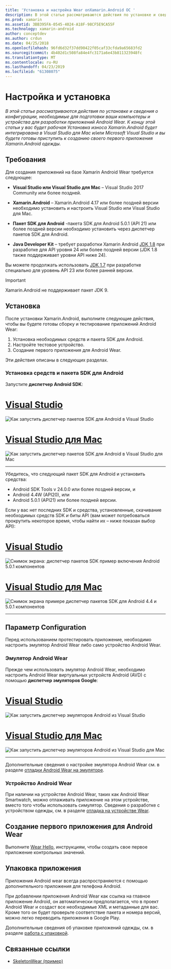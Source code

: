 ```yaml
---
title: 'Установка и настройка Wear onXamarin.Android ОС '
description: В этой статье рассматриваются действия по установке и сведения о конфигурации, необходимые для подготовки ваши компьютеры и устройства для разработки приложений Android Wear. К концу этой статьи у вас будет рабочая Установка износа Xamarin.Android будет интегрирована в Visual Studio для Mac и/или Microsoft Visual Studio и вы будете готовы приступить к созданию своего первого приложения Xamarin.Android одежды.
ms.prod: xamarin
ms.assetid: 3BB395FA-0545-4024-A18F-98CF5E9CA55F
ms.technology: xamarin-android
author: conceptdev
ms.author: crdun
ms.date: 04/25/2018
ms.openlocfilehash: 96fd6d32f37dd90422f05caf33cfda9a65683fd2
ms.sourcegitcommit: 4b402d1c508fa84e4fc3171a6e43b811323948fc
ms.translationtype: MT
ms.contentlocale: ru-RU
ms.lasthandoff: 04/23/2019
ms.locfileid: "61308075"
---
```

# <a name="setup-and-installation"></a>Настройка и установка

_В этой статье рассматриваются действия по установке и сведения о конфигурации, необходимые для подготовки ваши компьютеры и устройства для разработки приложений Android Wear. К концу этой статьи у вас будет рабочая Установка износа Xamarin.Android будет интегрирована в Visual Studio для Mac и/или Microsoft Visual Studio и вы будете готовы приступить к созданию своего первого приложения Xamarin.Android одежды._

## <a name="requirements"></a>Требования

Для создания приложений на базе Xamarin Android Wear требуется следующее:

-   **Visual Studio или Visual Studio для Mac** &ndash; Visual Studio 2017 Community или более поздней.

-   **Xamarin.Android** &ndash; Xamarin.Android 4.17 или более поздней версии необходимо установить и настроить Visual Studio или Visual Studio для Mac.

-   **Пакет SDK для Android** -пакета SDK для Android 5.0.1 (API 21) или более поздней версии необходимо установить через диспетчер пакетов SDK для Android.

-   **Java Developer Kit** &ndash; требует разработки Xamarin Android [JDK 1.8](https://www.oracle.com/technetwork/java/javase/downloads/jdk8-downloads-2133151.html) при разработке для API уровня 24 или более поздней версии (JDK 1.8 также поддерживает уровни API ниже 24).

Вы можете продолжать использовать [JDK 1.7](https://www.oracle.com/technetwork/java/javase/downloads/jdk7-downloads-1880260.html) при разработке специально для уровень API 23 или более ранней версии.

> [!IMPORTANT]
> Xamarin.Android не поддерживает пакет JDK 9.

## <a name="installation"></a>Установка

После установки Xamarin.Android, выполните следующие действия, чтобы вы будете готовы сборку и тестирование приложений Android Wear: 

1.  Установка необходимых средств и пакета SDK для Android.
2.  Настройте тестовое устройство.
3.  Создание первого приложения для Android Wear.

Эти действия описаны в следующих разделах.


### <a name="install-android-sdk-and-tools"></a>Установка средств и пакета SDK для Android 

Запустите **диспетчер Android SDK**: 

# <a name="visual-studiotabwindows"></a>[Visual Studio](#tab/windows)

![Как запустить диспетчер пакетов SDK для Android в Visual Studio](installation-images/vs/sdk-menu.png)

# <a name="visual-studio-for-mactabmacos"></a>[Visual Studio для Mac](#tab/macos)

![Как запустить диспетчер пакетов SDK для Android в Visual Studio для Mac](installation-images/xs/sdk-menu.png)

-----


Убедитесь, что следующий пакет SDK для Android и установить средства:

* Android SDK Tools v 24.0.0 или более поздней версии, и
* Android 4.4W (API20), или
* Android 5.0.1 (API21) или более поздней версии.

Если у вас нет последних SDK и средства, установленные, скачивание необходимых средств SDK *и* биты API (вам может потребоваться прокрутить некоторое время, чтобы найти их &ndash; ниже показан выбор API): 

# <a name="visual-studiotabwindows"></a>[Visual Studio](#tab/windows)

![Снимок экрана: диспетчер пакетов SDK пример включения Android 5.0.1 компонентов](installation-images/vs/sdk-select.png)

# <a name="visual-studio-for-mactabmacos"></a>[Visual Studio для Mac](#tab/macos)

![Снимок экрана примере диспетчер пакетов SDK для Android 4.4 и 5.0.1 компонентов](installation-images/xs/sdk-select.png)

-----


## <a name="configuration"></a>Параметр Configuration

Перед использованием протестировать приложение, необходимо настроить эмулятор Android Wear либо само устройство Android Wear. 


### <a name="android-wear-emulator"></a>Эмулятор Android Wear

Прежде чем использовать эмулятор Android Wear, необходимо настроить Android Wear виртуальных устройств Android (AVD) с помощью **диспетчер эмуляторов Google**:

# <a name="visual-studiotabwindows"></a>[Visual Studio](#tab/windows)

![Как запустить диспетчер эмуляторов Android из Visual Studio](installation-images/vs/emulator-menu.png)

# <a name="visual-studio-for-mactabmacos"></a>[Visual Studio для Mac](#tab/macos)

![Как запустить диспетчер эмуляторов Android из Visual Studio для Mac](installation-images/xs/emulator-menu.png)

-----

Дополнительные сведения о настройке эмулятора Android Wear см. в разделе [отладки Android Wear на эмуляторе](~/android/wear/deploy-test/debug-on-emulator.md).


### <a name="android-wear-device"></a>Устройство Android Wear

При наличии на устройстве Android Wear, таких как Android Wear Smartwatch, можно отлаживать приложение на этом устройстве, вместо того чтобы использовать симулятор. Сведения о разработке с устройством одежды, см. в разделе [отладка на устройстве Wear](~/android/wear/deploy-test/debug-on-device.md).


## <a name="create-your-first-android-wear-app"></a>Создание первого приложения для Android Wear

Выполните [Wear Hello,](~/android/wear/get-started/hello-wear.md) инструкциям, чтобы создать свое первое приложение контрольных значений.


## <a name="packaging-your-app"></a>Упаковка приложения

Приложения Android wear всегда распространяются с помощью дополнительного приложения для телефона Android. 

При добавлении приложения Android Wear как ссылка на главное приложение Android, он автоматически предполагается, что в проект Android Wear и создаст все необходимые XML и метаданные для вас. Кроме того он будет проверьте соответствие пакета и номера версий, можно легко переводить приложения в Google Play. 

Дополнительные сведения об упаковке приложений одежды, см. в разделе [работа с упаковкой](~/android/wear/deploy-test/packaging.md).


## <a name="related-links"></a>Связанные ссылки

- [SkeletonWear (пример)](https://developer.xamarin.com/samples/SkeletonWear/)
